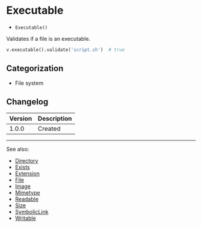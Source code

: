 # Executable

- `Executable()`

Validates if a file is an executable.

```python
v.executable().validate('script.sh')  # true
```

## Categorization

- File system

## Changelog

Version | Description
--------|-------------
  1.0.0 | Created

***
See also:

- [Directory](Directory.md)
- [Exists](Exists.md)
- [Extension](Extension.md)
- [File](File.md)
- [Image](Image.md)
- [Mimetype](Mimetype.md)
- [Readable](Readable.md)
- [Size](Size.md)
- [SymbolicLink](SymbolicLink.md)
- [Writable](Writable.md)